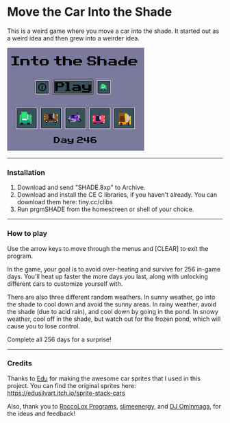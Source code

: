 # Move the Car Into the Shade

This is a weird game where you move a car into the shade. It started out as a weird idea and then grew into a weirder idea.

![Awesomest Screenshot](screenshot.png)

---

### Installation

1. Download and send "SHADE.8xp" to Archive.
2. Download and install the CE C libraries, if you haven't already. You can download them 
   here: tiny.cc/clibs
3. Run prgmSHADE from the homescreen or shell of your choice.
---

### How to play

Use the arrow keys to move through the menus and [CLEAR] to exit the program.

In the game, your goal is to avoid over-heating and survive for 256 in-game days. You'll heat up
faster the more days you last, along with unlocking different cars to customize yourself with.

There are also three different random weathers. In sunny weather, go into the shade to cool down
and avoid the sunny areas. In rainy weather, avoid the shade (due to acid rain), and cool down by
going in the pond. In snowy weather, cool off in the shade, but watch out for the frozen pond,
which will cause you to lose control.

Complete all 256 days for a surprise!

---

### Credits

Thanks to [Edu](https://edusilvart.itch.io/) for making the awesome car sprites
that I used in this project. You can find the original sprites here: https://edusilvart.itch.io/sprite-stack-cars

Also, thank you to [RoccoLox Programs](https://github.com/RoccoLoxPrograms/), [slimeenergy](https://github.com/slimeenergyreal/), and [DJ Ominmaga](https://github.com/djomnimaga/), for
the ideas and feedback!